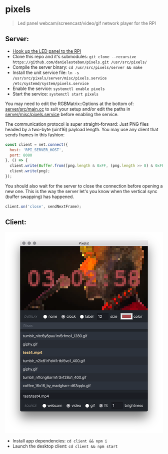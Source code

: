 # pixels

> Led panel webcam/screencast/video/gif network player for the RPI

## Server:

* [Hook up the LED panel to the RPI](https://github.com/hzeller/rpi-rgb-led-matrix/blob/master/wiring.md)
* Clone this repo and it's submodules: `git clone --recursive https://github.com/danielesteban/pixels.git /usr/src/pixels/`
* Compile the server binary: `cd /usr/src/pixels/server && make`
* Install the unit service file: `ln -s /usr/src/pixels/server/misc/pixels.service /etc/systemd/system/pixels.service`
* Enable the service: `systemctl enable pixels`
* Start the service: `systemctl start pixels`

You may need to edit the RGBMatrix::Options at the bottom of: [server/src/main.cc](server/src/main.cc) to suit your setup and/or edit the paths in [server/misc/pixels.service](server/misc/pixels.service) before enabling the service.

The communication protocol is super straight-forward: Just PNG files headed by a two-byte (uint16) payload length. You may use any client that sends frames in this fashion:

```js
const client = net.connect({
  host: 'RPI_SERVER_HOST',
  port: 8080
}, () => {
  client.write(Buffer.from([png.length & 0xFF, (png.length >> 8) & 0xFF]));
  client.write(png);
});
```

You should also wait for the server to close the connection before opening a new one. This is the way the server let's you know when the vertical sync (buffer swapping) has happened.

```js
client.on('close', sendNextFrame);
```

## Client:

![Screenshot](client/screenshot.png)

* Install app dependencies: `cd client && npm i`
* Launch the desktop client: `cd client && npm start`
